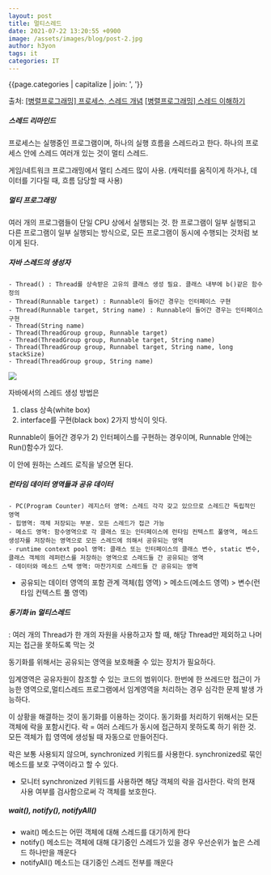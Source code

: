 ```yaml
---
layout: post
title: 멀티스레드
date: 2021-07-22 13:20:55 +0900
image: /assets/images/blog/post-2.jpg
author: h3yon
tags: it
categories: IT
---
```


{{page.categories | capitalize | join: ', '}}

출처:
[[병렬프로그래밍] 프로세스, 스레드 개념](https://12bme.tistory.com/65?category=682904)
[[병렬프로그래밍] 스레드 이해하기](https://12bme.tistory.com/66?category=682904)

##### 스레드 리마인드

프로세스는 실행중인 프로그램이며, 하나의 실행 흐름을 스레드라고 한다.
하나의 프로세스 안에 스레드 여러개 있는 것이 멀티 스레드.

게임/네트워크 프로그래밍에서 멀티 스레드 많이 사용.
(캐릭터를 움직이게 하거나, 데이터를 기다릴 때, 흐름 담당할 때 사용)

##### 멀티 프로그래밍

여러 개의 프로그램들이 단일 CPU 상에서 실행되는 것.
한 프로그램이 일부 실행되고 다른 프로그램이 일부 실행되는 방식으로,
모든 프로그램이 동시에 수행되는 것처럼 보이게 된다.

##### 자바 스레드의 생성자

```
- Thread() : Thread를 상속받은 고유의 클래스 생성 필요. 클래스 내부에 b()같은 함수 정의
- Thread(Runnable target) : Runnable이 들어간 경우는 인터페이스 구현
- Thread(Runnable target, String name) : Runnable이 들어간 경우는 인터페이스 구현
- Thread(String name)
- Thread(ThreadGroup group, Runnable target)
- Thread(ThreadGroup group, Runnable target, String name)
- Thread(ThreadGroup group, Runnabel target, String name, long stackSize)
- Thread(ThreadGroup group, String name)
```

<img src = https://user-images.githubusercontent.com/46602874/126585075-77d26485-71fd-403a-9903-de060aceb583.png/>

자바에서의 스레드 생성 방법은

1. class 상속(white box)
2. interface를 구현(black box)
   2가지 방식이 잇다.

Runnable이 들어간 경우가 2) 인터페이스를 구현하는 경우이며,
Runnable 안에는 Run()함수가 있다.

이 안에 원하는 스레드 로직을 넣으면 된다.

##### 런타임 데이터 영역들과 공유 데이터

```
- PC(Program Counter) 레지스터 영역: 스레드 각각 갖고 있으므로 스레드간 독립적인 영역
- 힙영역: 객체 저장되는 부분. 모든 스레드가 접근 가능
- 메소드 영역: 함수영역으로 각 클래스 또는 인터페이스에 런타임 컨텍스트 풀영역, 메소드 생성자를 저장하는 영역으로 모든 스레드에 의해서 공유되는 영역
- runtime context pool 영역: 클래스 또는 인터페이스의 클래스 변수, static 변수, 클래스 객체의 레퍼런스를 저장하는 영역으로 스레드들 간 공유되는 영역
- 데이터와 메소드 스택 영역: 마찬가지로 스레드들 간 공유되는 영역
```

- 공유되는 데이터 영역의 포함 관계
  객체(힙 영역) > 메소드(메소드 영역) > 변수(런타임 컨텍스트 풀 영역)

##### 동기화 in 멀티스레드

: 여러 개의 Thread가 한 개의 자원을 사용하고자 할 때, 해당 Thread만 제외하고 나머지는 접근을 못하도록 막는 것

동기화를 위해서는 공유되는 영역을 보호해줄 수 있는 장치가 필요하다.

임계영역은 공유자원이 참조할 수 있는 코드의 범위이다.
한번에 한 쓰레드만 접근이 가능한 영역으로,멀티스레드 프로그램에서 임계영역을 처리하는 경우 심각한 문제 발생 가능하다.

이 상황을 해결하는 것이 동기화를 이용하는 것이다.
동기화를 처리하기 위해서는 모든 객체에 락을 포함시킨다.
락 = 여러 스레드가 동시에 접근하지 못하도록 하기 위한 것. 모든 객체가 힙 영역에 생성될 때 자동으로 만들어진다.

락은 보통 사용되지 않으며, synchronized 키워드를 사용한다.
synchronized로 묶인 메소드를 보호 구역이라고 할 수 있다.

- 모니터
  synchronized 키워드를 사용하면 해당 객체의 락을 검사한다. 락의 현재 사용 여부를 검사함으로써 각 객체를 보호한다.

##### wait(), notify(), notifyAll()

- wait() 메소드는 어떤 객체에 대해 스레드를 대기하게 한다
- notify() 메소드는 객체에 대해 대기중인 스레드가 있을 경우 우선순위가 높은 스레드 하나만을 깨운다
- notifyAll() 메소드는 대기중인 스레드 전부를 깨운다
